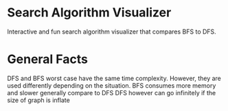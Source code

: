 # Search Algorithm Visualizer
Interactive and fun search algorithm visualizer that compares BFS to DFS. 

# General Facts
DFS and BFS worst case have the same time complexity. However, they are used differently depending on the situation. 
BFS consumes more memory and slower generally compare to DFS
DFS however can go infinitely if the size of graph is inflate
